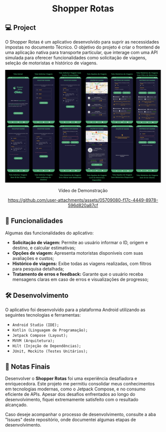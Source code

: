 <h1 align="center">
  <p align="center">Shopper Rotas</p>

## 💻 Project

O Shopper Rotas é um aplicativo desenvolvido para suprir as necessidades impostas no documento Técnico. O objetivo do projeto é criar o frontend de uma aplicação nativa para transporte particular, que interage com uma API simulada para oferecer funcionalidades como solicitação de viagens, seleção de motoristas e histórico de viagens.

<img
src="./screenshot.PNG"
alt="Shopper Rotas screenshot"
/>

</h1>

<div align="center">
  <p align="center">Vídeo de Demonstração</p>
  
https://github.com/user-attachments/assets/05709080-f17c-4449-8978-596d820a87cf

</div>

## 🚀 Funcionalidades

Algumas das funcionalidades do aplicativo:

- **Solicitação de viagem:** Permite ao usuário informar o ID, origem e destino, e calcular estimativas;
- **Opções de viagem:** Apresenta motoristas disponíveis com suas avaliações e custos;
- **Histórico de viagens:** Exibe todas as viagens realizadas, com filtros para pesquisa detalhada;
- **Tratamento de erros e feedback:** Garante que o usuário receba mensagens claras em caso de erros e visualizações de progresso;

## 🛠️ Desenvolvimento

O aplicativo foi desenvolvido para a plataforma Android utilizando as seguintes tecnologias e ferramentas:

- `Android Studio (IDE);`
- `Kotlin (Linguagem de Programação);`
- `Jetpack Compose (Layout);`
- `MVVM (Arquitetura);`
- `Hilt (Injeção de Dependências);`
- `JUnit, Mockito (Testes Unitários);`

## 🧾 Notas Finais

Desenvolver o **Shopper Rotas** foi uma experiência desafiadora e enriquecedora. Este projeto me permitiu consolidar meus conhecimentos em tecnologias modernas, como o Jetpack Compose, e no consumo eficiente de APIs. Apesar dos desafios enfrentados ao longo do desenvolvimento, fiquei extremamente satisfeito com o resultado alcançado.

Caso deseje acompanhar o processo de desenvolvimento, consulte a aba "Issues" deste repositório, onde documentei algumas etapas de desenvolvimento.

<br />
